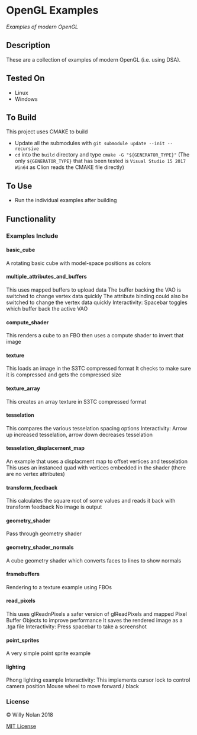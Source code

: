 # OpenGL Examples
*Examples of modern OpenGL*

## Description
These are a collection of examples of modern OpenGL (i.e. using DSA).

## Tested On
- Linux
- Windows

## To Build
This project uses CMAKE to build
- Update all the submodules with `git submodule update --init --recursive`
- `cd` into the `build` directory and type `cmake -G "${GENERATOR_TYPE}"` (The only `${GENERATOR_TYPE}` that has been tested is `Visual Studio 15 2017 Win64` as Clion reads the CMAKE file directly)

## To Use
- Run the individual examples after building

## Functionality
### Examples Include
#### basic_cube

 A rotating basic cube with model-space positions as colors
  
#### multiple_attributes_and_buffers

  This uses mapped buffers to upload data
  The buffer backing the VAO is switched to change vertex data quickly
  The attribute binding could also be switched to change the vertex data quickly
  Interactivity: Spacebar toggles which buffer back the active VAO 
  
#### compute_shader

  This renders a cube to an FBO then uses a compute shader to invert that image
  
#### texture

  This loads an image in the S3TC compressed format
  It checks to make sure it is compressed and gets the compressed size

#### texture_array
  
  This creates an array texture in S3TC compressed format

#### tesselation
  
  This compares the various tesselation spacing options
  Interactivity: Arrow up increased tesselation, arrow down decreases tesselation
  
#### tesselation_displacement_map
  
  An example that uses a displacment map to offset vertices and tesselation
  This uses an instanced quad with vertices embedded in the shader (there are no vertex attributes)
  
#### transform_feedback
  
  This calculates the square root of some values and reads it back with transform feedback
  No image is output

#### geometry_shader
  
  Pass through geometry shader
  
#### geometry_shader_normals
  
  A cube geometry shader which converts faces to lines to show normals

#### framebuffers
  
  Rendering to a texture example using FBOs
  
#### read_pixels
  
  This uses glReadnPixels a safer version of glReadPixels and mapped Pixel Buffer Objects to improve performance
  It saves the rendered image as a .tga file
  Interactivity: Press spacebar to take a screenshot

#### point_sprites
  
  A very simple point sprite example
  
#### lighting
  
  Phong lighting example
  Interactivity: This implements cursor lock to control camera position
  Mouse wheel to move forward / black

### License

:copyright: Willy Nolan 2018

[MIT License](http://en.wikipedia.org/wiki/MIT_License)


